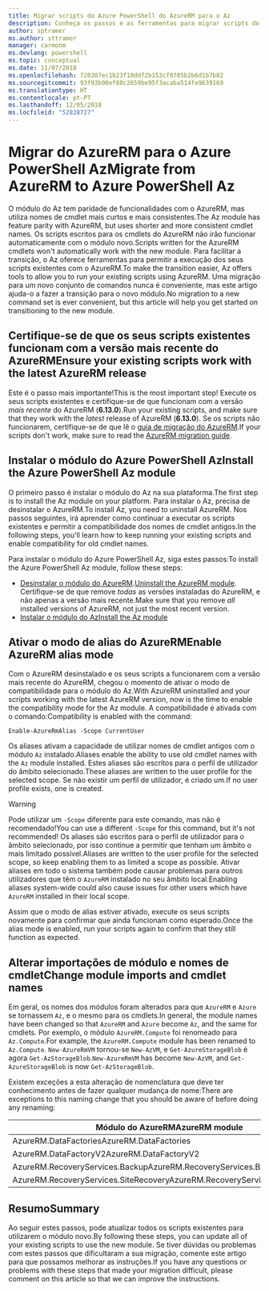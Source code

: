 ```yaml
---
title: Migrar scripts do Azure PowerShell do AzureRM para o Az
description: Conheça os passos e as ferramentas para migrar scripts do módulo do AzureRM para o novo módulo do Az.
author: sptramer
ms.author: sttramer
manager: carmonm
ms.devlang: powershell
ms.topic: conceptual
ms.date: 11/07/2018
ms.openlocfilehash: 720387ec1b23f10ddf2b153cf0705b2b6d1b7b82
ms.sourcegitcommit: 93f93b90ef88c2659be95f3acaba514fe9639169
ms.translationtype: HT
ms.contentlocale: pt-PT
ms.lasthandoff: 12/05/2018
ms.locfileid: "52828727"
---
```

# <a name="migrate-from-azurerm-to-azure-powershell-az"></a><span data-ttu-id="d725d-103">Migrar do AzureRM para o Azure PowerShell Az</span><span class="sxs-lookup"><span data-stu-id="d725d-103">Migrate from AzureRM to Azure PowerShell Az</span></span>

<span data-ttu-id="d725d-104">O módulo do Az tem paridade de funcionalidades com o AzureRM, mas utiliza nomes de cmdlet mais curtos e mais consistentes.</span><span class="sxs-lookup"><span data-stu-id="d725d-104">The Az module has feature parity with AzureRM, but uses shorter and more consistent cmdlet names.</span></span>
<span data-ttu-id="d725d-105">Os scripts escritos para os cmdlets do AzureRM não irão funcionar automaticamente com o módulo novo.</span><span class="sxs-lookup"><span data-stu-id="d725d-105">Scripts written for the AzureRM cmdlets won't automatically work with the new module.</span></span> <span data-ttu-id="d725d-106">Para facilitar a transição, o Az oferece ferramentas para permitir a execução dos seus scripts existentes com o AzureRM.</span><span class="sxs-lookup"><span data-stu-id="d725d-106">To make the transition easier, Az offers tools to allow you to run your existing scripts using AzureRM.</span></span> <span data-ttu-id="d725d-107">Uma migração para um novo conjunto de comandos nunca é conveniente, mas este artigo ajuda-o a fazer a transição para o novo módulo.</span><span class="sxs-lookup"><span data-stu-id="d725d-107">No migration to a new command set is ever convenient, but this article will help you get started on transitioning to the new module.</span></span>

## <a name="ensure-your-existing-scripts-work-with-the-latest-azurerm-release"></a><span data-ttu-id="d725d-108">Certifique-se de que os seus scripts existentes funcionam com a versão mais recente do AzureRM</span><span class="sxs-lookup"><span data-stu-id="d725d-108">Ensure your existing scripts work with the latest AzureRM release</span></span>

<span data-ttu-id="d725d-109">Este é o passo mais importante!</span><span class="sxs-lookup"><span data-stu-id="d725d-109">This is the most important step!</span></span> <span data-ttu-id="d725d-110">Execute os seus scripts existentes e certifique-se de que funcionam com a versão _mais recente_ do AzureRM (__6.13.0__).</span><span class="sxs-lookup"><span data-stu-id="d725d-110">Run your existing scripts, and make sure that they work with the _latest_ release of AzureRM (__6.13.0__).</span></span> <span data-ttu-id="d725d-111">Se os scripts não funcionarem, certifique-se de que lê o [guia de migração do AzureRM](migration-guide.6.0.0.md).</span><span class="sxs-lookup"><span data-stu-id="d725d-111">If your scripts don't work, make sure to read the [AzureRM migration guide](migration-guide.6.0.0.md).</span></span>

## <a name="install-the-azure-powershell-az-module"></a><span data-ttu-id="d725d-112">Instalar o módulo do Azure PowerShell Az</span><span class="sxs-lookup"><span data-stu-id="d725d-112">Install the Azure PowerShell Az module</span></span>

<span data-ttu-id="d725d-113">O primeiro passo é instalar o módulo do Az na sua plataforma.</span><span class="sxs-lookup"><span data-stu-id="d725d-113">The first step is to install the Az module on your platform.</span></span> <span data-ttu-id="d725d-114">Para instalar o Az, precisa de desinstalar o AzureRM.</span><span class="sxs-lookup"><span data-stu-id="d725d-114">To install Az, you need to uninstall AzureRM.</span></span>
<span data-ttu-id="d725d-115">Nos passos seguintes, irá aprender como continuar a executar os scripts existentes e permitir a compatibilidade dos nomes de cmdlet antigos.</span><span class="sxs-lookup"><span data-stu-id="d725d-115">In the following steps, you'll learn how to keep running your existing scripts and enable compatibility for old cmdlet names.</span></span>

<span data-ttu-id="d725d-116">Para instalar o módulo do Azure PowerShell Az, siga estes passos:</span><span class="sxs-lookup"><span data-stu-id="d725d-116">To install the Azure PowerShell Az module, follow these steps:</span></span>

* <span data-ttu-id="d725d-117">[Desinstalar o módulo do AzureRM](uninstall-azurerm-ps.md).</span><span class="sxs-lookup"><span data-stu-id="d725d-117">[Uninstall the AzureRM module](uninstall-azurerm-ps.md).</span></span> <span data-ttu-id="d725d-118">Certifique-se de que remove _todas_ as versões instaladas do AzureRM, e não apenas a versão mais recente.</span><span class="sxs-lookup"><span data-stu-id="d725d-118">Make sure that you remove _all_ installed versions of AzureRM, not just the most recent version.</span></span>
* [<span data-ttu-id="d725d-119">Instalar o módulo do Az</span><span class="sxs-lookup"><span data-stu-id="d725d-119">Install the Az module</span></span>](install-az-ps.md)

## <a name="a-namealiasesenable-azurerm-alias-mode"></a><span data-ttu-id="d725d-120"><a name="aliases"/>Ativar o modo de alias do AzureRM</span><span class="sxs-lookup"><span data-stu-id="d725d-120"><a name="aliases"/>Enable AzureRM alias mode</span></span>

<span data-ttu-id="d725d-121">Com o AzureRM desinstalado e os seus scripts a funcionarem com a versão mais recente do AzureRM, chegou o momento de ativar o modo de compatibilidade para o módulo do Az.</span><span class="sxs-lookup"><span data-stu-id="d725d-121">With AzureRM uninstalled and your scripts working with the latest AzureRM version, now is the time to enable the compatibility mode for the Az module.</span></span> <span data-ttu-id="d725d-122">A compatibilidade é ativada com o comando:</span><span class="sxs-lookup"><span data-stu-id="d725d-122">Compatibility is enabled with the command:</span></span>

```powershell-interactive
Enable-AzureRmAlias -Scope CurrentUser
```

<span data-ttu-id="d725d-123">Os aliases ativam a capacidade de utilizar nomes de cmdlet antigos com o módulo `Az` instalado.</span><span class="sxs-lookup"><span data-stu-id="d725d-123">Aliases enable the ability to use old cmdlet names with the `Az` module installed.</span></span> <span data-ttu-id="d725d-124">Estes aliases são escritos para o perfil de utilizador do âmbito selecionado.</span><span class="sxs-lookup"><span data-stu-id="d725d-124">These aliases are written to the user profile for the selected scope.</span></span> <span data-ttu-id="d725d-125">Se não existir um perfil de utilizador, é criado um.</span><span class="sxs-lookup"><span data-stu-id="d725d-125">If no user profile exists, one is created.</span></span>

> [!WARNING]
>
> <span data-ttu-id="d725d-126">Pode utilizar um `-Scope` diferente para este comando, mas não é recomendado!</span><span class="sxs-lookup"><span data-stu-id="d725d-126">You can use a different `-Scope` for this command, but it's not recommended!</span></span> <span data-ttu-id="d725d-127">Os aliases são escritos para o perfil de utilizador para o âmbito selecionado, por isso continue a permitir que tenham um âmbito o mais limitado possível.</span><span class="sxs-lookup"><span data-stu-id="d725d-127">Aliases are written to the user profile for the selected scope, so keep enabling them to as limited a scope as possible.</span></span> <span data-ttu-id="d725d-128">Ativar aliases em todo o sistema também pode causar problemas para outros utilizadores que têm o `AzureRM` instalado no seu âmbito local.</span><span class="sxs-lookup"><span data-stu-id="d725d-128">Enabling aliases system-wide could also cause issues for other users which have `AzureRM` installed in their local scope.</span></span>

<span data-ttu-id="d725d-129">Assim que o modo de alias estiver ativado, execute os seus scripts novamente para confirmar que ainda funcionam como esperado.</span><span class="sxs-lookup"><span data-stu-id="d725d-129">Once the alias mode is enabled, run your scripts again to confirm that they still function as expected.</span></span> 

## <a name="change-module-imports-and-cmdlet-names"></a><span data-ttu-id="d725d-130">Alterar importações de módulo e nomes de cmdlet</span><span class="sxs-lookup"><span data-stu-id="d725d-130">Change module imports and cmdlet names</span></span>

<span data-ttu-id="d725d-131">Em geral, os nomes dos módulos foram alterados para que `AzureRM` e `Azure` se tornassem `Az`, e o mesmo para os cmdlets.</span><span class="sxs-lookup"><span data-stu-id="d725d-131">In general, the module names have been changed so that `AzureRM` and `Azure` become `Az`, and the same for cmdlets.</span></span>
<span data-ttu-id="d725d-132">Por exemplo, o módulo `AzureRM.Compute` foi renomeado para `Az.Compute`.</span><span class="sxs-lookup"><span data-stu-id="d725d-132">For example, the `AzureRM.Compute` module has been renamed to `Az.Compute`.</span></span> <span data-ttu-id="d725d-133">`New-AzureRmVM` tornou-se `New-AzVM`, e `Get-AzureStorageBlob` é agora `Get-AzStorageBlob`.</span><span class="sxs-lookup"><span data-stu-id="d725d-133">`New-AzureRmVM` has become `New-AzVM`, and `Get-AzureStorageBlob` is now `Get-AzStorageBlob`.</span></span>

<span data-ttu-id="d725d-134">Existem exceções a esta alteração de nomenclatura que deve ter conhecimento antes de fazer qualquer mudança de nome:</span><span class="sxs-lookup"><span data-stu-id="d725d-134">There are exceptions to this naming change that you should be aware of before doing any renaming:</span></span>

| <span data-ttu-id="d725d-135">Módulo do AzureRM</span><span class="sxs-lookup"><span data-stu-id="d725d-135">AzureRM module</span></span> | <span data-ttu-id="d725d-136">Módulo do Az</span><span class="sxs-lookup"><span data-stu-id="d725d-136">Az module</span></span> |
|----------------|-----------|
| <span data-ttu-id="d725d-137">AzureRM.DataFactories</span><span class="sxs-lookup"><span data-stu-id="d725d-137">AzureRM.DataFactories</span></span> | <span data-ttu-id="d725d-138">Az.DataFactory</span><span class="sxs-lookup"><span data-stu-id="d725d-138">Az.DataFactory</span></span> |
| <span data-ttu-id="d725d-139">AzureRM.DataFactoryV2</span><span class="sxs-lookup"><span data-stu-id="d725d-139">AzureRM.DataFactoryV2</span></span> | <span data-ttu-id="d725d-140">Az.DataFactory</span><span class="sxs-lookup"><span data-stu-id="d725d-140">Az.DataFactory</span></span> |
| <span data-ttu-id="d725d-141">AzureRM.RecoveryServices.Backup</span><span class="sxs-lookup"><span data-stu-id="d725d-141">AzureRM.RecoveryServices.Backup</span></span> | <span data-ttu-id="d725d-142">Az.RecoveryServices</span><span class="sxs-lookup"><span data-stu-id="d725d-142">Az.RecoveryServices</span></span> |
| <span data-ttu-id="d725d-143">AzureRM.RecoveryServices.SiteRecovery</span><span class="sxs-lookup"><span data-stu-id="d725d-143">AzureRM.RecoveryServices.SiteRecovery</span></span> | <span data-ttu-id="d725d-144">Az.RecoveryServices</span><span class="sxs-lookup"><span data-stu-id="d725d-144">Az.RecoveryServices</span></span> |

## <a name="summary"></a><span data-ttu-id="d725d-145">Resumo</span><span class="sxs-lookup"><span data-stu-id="d725d-145">Summary</span></span>

<span data-ttu-id="d725d-146">Ao seguir estes passos, pode atualizar todos os scripts existentes para utilizarem o módulo novo.</span><span class="sxs-lookup"><span data-stu-id="d725d-146">By following these steps, you can update all of your existing scripts to use the new module.</span></span> <span data-ttu-id="d725d-147">Se tiver dúvidas ou problemas com estes passos que dificultaram a sua migração, comente este artigo para que possamos melhorar as instruções.</span><span class="sxs-lookup"><span data-stu-id="d725d-147">If you have any questions or problems with these steps that made your migration difficult, please comment on this article so that we can improve the instructions.</span></span>
